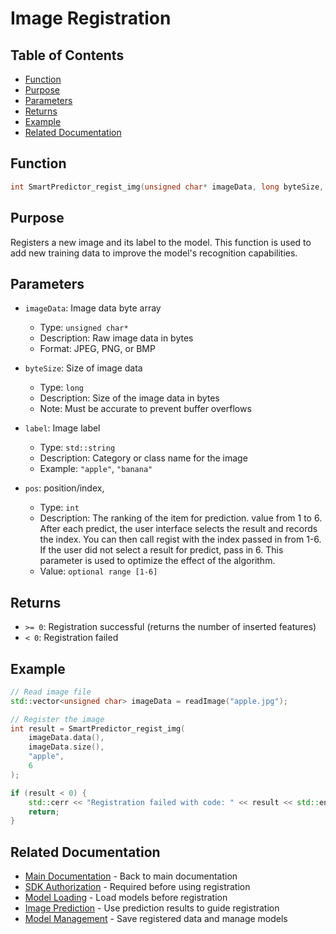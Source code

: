 # Image Registration

## Table of Contents

- [Function](#function)
- [Purpose](#purpose)
- [Parameters](#parameters)
- [Returns](#returns)
- [Example](#example)
- [Related Documentation](#related-documentation)

## Function

```cpp
int SmartPredictor_regist_img(unsigned char* imageData, long byteSize, std::string label, int pos);
```

## Purpose

Registers a new image and its label to the model. This function is used to add new training data to improve the model's recognition capabilities.

## Parameters

- `imageData`: Image data byte array
  - Type: `unsigned char*`
  - Description: Raw image data in bytes
  - Format: JPEG, PNG, or BMP

- `byteSize`: Size of image data
  - Type: `long`
  - Description: Size of the image data in bytes
  - Note: Must be accurate to prevent buffer overflows

- `label`: Image label
  - Type: `std::string`
  - Description: Category or class name for the image
  - Example: `"apple"`, `"banana"`

- `pos`: position/index, 
  - Type: `int`
  - Description: The ranking of the item for prediction. value from 1 to 6. After each predict, the user interface selects the result and records the index. You can then call regist with the index passed in from 1-6. If the user did not select a result for predict, pass in 6. This parameter is used to optimize the effect of the algorithm. 
  - Value: `optional range [1-6]` 

## Returns

- `>= 0`: Registration successful (returns the number of inserted features)
- `< 0`: Registration failed


## Example

```cpp
// Read image file
std::vector<unsigned char> imageData = readImage("apple.jpg");

// Register the image
int result = SmartPredictor_regist_img(
    imageData.data(),
    imageData.size(),
    "apple",
    6
);

if (result < 0) {
    std::cerr << "Registration failed with code: " << result << std::endl;
    return;
}

```

## Related Documentation

- [Main Documentation](../README.md) - Back to main documentation
- [SDK Authorization](authorization.md) - Required before using registration
- [Model Loading](model_load.md) - Load models before registration
- [Image Prediction](prediction.md) - Use prediction results to guide registration
- [Model Management](model_management.md) - Save registered data and manage models 